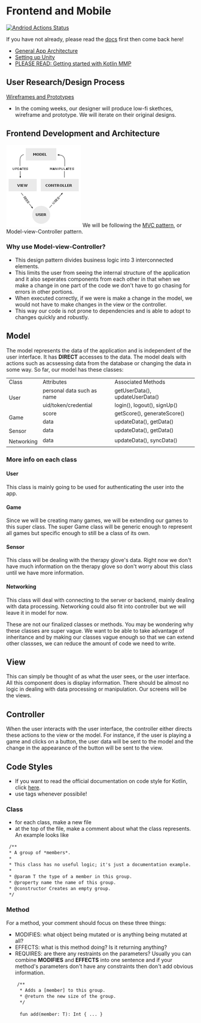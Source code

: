 # Frontend and Mobile
[![Andriod Actions Status](https://github.com/UBC-BEST/frontend-m2m/workflows/android.yml/badge.svg)](https://github.com/UBC-BEST/frontend-m2m/actions)

If you have not already, please read the [docs](https://github.com/UBC-BEST/m2m-docs) first then come back here! 
- [General App Architecture](https://developer.android.com/jetpack/guide)
- [Setting up Unity](https://medium.com/@razvan_57516/how-to-embed-unity-3d-in-a-native-android-app-5d030673bbf4)
- [PLEASE READ: Getting started with Kotlin MMP](https://kotlinlang.org/docs/mobile/create-first-app.html)

## User Research/Design Process 
[Wireframes and Prototypes](https://www.justinmind.com/blog/whats-the-difference-between-wireframes-and-prototypes/#:~:text=To%20break%20it%20down%2C%20website,more%20visual%20detail%20and%20interaction.&text=Read%20on%20for%20more%20on,web%20or%20mobile%20design%20process.)
- In the coming weeks, our designer will produce low-fi skethces, wireframe and prototype. We will iterate on their original designs.

## Frontend Development and Architecture 
![mvc](/photos/mvc.png "mvc")
We will be following the [MVC pattern](https://en.wikipedia.org/wiki/Model%E2%80%93view%E2%80%93controller), or Model-view-Controller pattern. 

### Why use Model-view-Controller?
- This design pattern divides business logic into 3 interconnected elements. 
- This limits the user from seeing the internal structure of the application and it also seperates components from each other in that when we make a change in one part of the code we don't have to go chasing for errors in other portions. 
- When executed correctly, if we were is make a change in the model, we would not have to make changes in the view or the controller. 
- This way our code is not prone to dependencies and is able to adopt to changes quickly and robustly. 

## Model
The model represents the data of the application and is independent of the user interface. It has **DIRECT** accesses to the data. The model deals with actions such as acssessing data from the database or changing the data in some way. So far, our model has these classes: 

<table>
	<tbody>
		<tr>
			<td>Class</td>
			<td>Attributes</td>
			<td>Associated Methods</td>
		</tr>
		<tr>
			<td rowspan="2">User</td>
			<td>personal data such as name</td>
			<td>getUserData(), updateUserData()</td>
		</tr>
		<tr>
			<td>uid/token/credential</td>
			<td>login(), logout(), signUp()</td>
		</tr>
		<tr>
			<td rowspan="2">Game</td>
			<td>score</td>
			<td>getScore(), generateScore()</td>
		</tr>
		<tr>
			<td>data</td>
			<td>updateData(), getData()</td>
		</tr>
		<tr>
			<td rowspan="2">Sensor</td>
			<td>data</td>
			<td>updateData(), getData()</td>
		</tr>
		<tr>
			<td></td>
			<td></td>
		</tr>
		<tr>
			<td rowspan="2">Networking</td>
			<td>data</td>
			<td>updateData(), syncData()</td>
		</tr>
		<tr>
			<td></td>
			<td></td>
		</tr>
	</tbody>
</table>

### More info on each class
#### User
This class is mainly going to be used for authenticating the user into the app.

#### Game
Since we will be creating many games, we will be extending our games to this super class. The super Game class will be generic enough to represent all games but specific enough to still be a class of its own. 

#### Sensor
This class will be dealing with the therapy glove's data. Right now we don't have much information on the therapy glove so don't worry about this class until we have more information.

#### Networking
This class will deal with connecting to the server or backend, mainly dealing with data processing. Networking could also fit into controller but we will leave it in model for now. 

These are not our finalized classes or methods. You may be wondering why these classes are super vague. We want to be able to take advantage of inheritance and by making our classes vague enough so that we can extend other classses, we can reduce the amount of code we need to write. 

## View 
This can simply be thought of as what the user sees, or the user interface. All this component does is display information. There should be almost no logic in dealing with data processing or manipulation. Our screens will be the views. 

## Controller 
When the user interacts with the user interface, the controller either directs these actions to the view or the model. For instance, if the user is playing a game and clicks on a button, the user data will be sent to the model and the change in the appearance of the button will be sent to the view. 

## Code Styles 
- If you want to read the official documentation on code style for Kotlin, click [here](https://kotlinlang.org/docs/reference/kotlin-doc.html).
- use tags whenever possibile!

### Class
- for each class, make a new file 
- at the top of the file, make a comment about what the class represents. An example looks like 
```
 /**
 * A group of *members*.
 *
 * This class has no useful logic; it's just a documentation example.
 *
 * @param T the type of a member in this group.
 * @property name the name of this group.
 * @constructor Creates an empty group.
 */
 ```

### Method 
For a method, your comment should focus on these three things:
- MODIFIES: what object being mutated or is anything being mutated at all?
- EFFECTS: what is this method doing? Is it returning anything? 
- REQUIRES: are there any restraints on the parameters?
Usually you can combine **MODIFIES** and **EFFECTS** into one sentence and if your method's parameters don't have any constraints then don't add obvious information. 
```
    /**
     * Adds a [member] to this group.
     * @return the new size of the group.
     */

     fun add(member: T): Int { ... }
```
